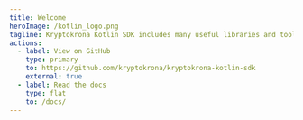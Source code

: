 ```yaml
---
title: Welcome
heroImage: /kotlin_logo.png
tagline: Kryptokrona Kotlin SDK includes many useful libraries and tools for building decentralized private communication and payment systems.
actions:
  - label: View on GitHub
    type: primary
    to: https://github.com/kryptokrona/kryptokrona-kotlin-sdk
    external: true
  - label: Read the docs
    type: flat
    to: /docs/
---
```



<script>
  import Frontpage from "../components/sections/Frontpage.svelte"
</script>

<Frontpage />